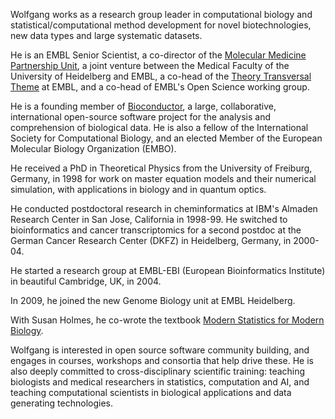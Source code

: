 Wolfgang works as a research group leader in computational biology and statistical/computational method development for novel biotechnologies, new data types and large systematic datasets.

He is an EMBL Senior Scientist, a co-director of the [Molecular Medicine Partnership Unit](https://www.embl.org/about/info/mmpu), a joint venture between the Medical Faculty of the University of Heidelberg and EMBL, a co-head of the [Theory Transversal Theme](https://www.embl.org/about/programme/research-plans/theory-at-embl) at EMBL, and a co-head of EMBL's Open Science working group.

He is a founding member of [Bioconductor](https://bioconductor.org), a large, collaborative, international open-source software project for the analysis and comprehension of biological data. He is also a fellow of the International Society for Computational Biology, and an elected Member of the European Molecular Biology Organization (EMBO). 

He received a PhD in Theoretical Physics from the University of Freiburg, Germany, in 1998 for work on master equation models and their numerical simulation, with applications in biology and in quantum optics.

He conducted postdoctoral research in cheminformatics at IBM's Almaden Research Center in San Jose, California in 1998-99. He switched to bioinformatics and cancer transcriptomics for a second postdoc at the German Cancer Research Center (DKFZ) in Heidelberg, Germany, in 2000-04. 

He started a research group at EMBL-EBI (European Bioinformatics Institute) in beautiful Cambridge, UK, in 2004.

In 2009, he joined the new Genome Biology unit at EMBL Heidelberg.

With Susan Holmes, he co-wrote the textbook [Modern Statistics for Modern Biology](https://www.huber.embl.de/msmb).

Wolfgang is interested in open source software community building, and engages in courses, workshops and consortia that help drive these. He is also deeply committed to cross-disciplinary scientific training: teaching biologists and medical researchers in statistics, computation and AI, and teaching computational scientists in biological applications and data generating technologies. 

